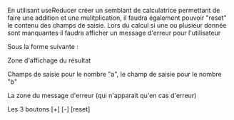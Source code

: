 En utilisant useReducer créer un semblant de calculatrice permettant de faire une addition et une mulitplication, il faudra également pouvoir "reset" le contenu des champs de saisie. Lors du calcul si une ou plusieur donnée sont manquantes il faudra afficher un message d'erreur pour l'utilisateur

Sous la forme suivante :

Zone d'affichage du résultat

Champs de saisie pour le nombre "a", le champ de saisie pour le nombre "b"

La zone du message d'erreur (qui n'apparait qu'en cas d'erreur)

Les 3 boutons [+] [-] [reset]
